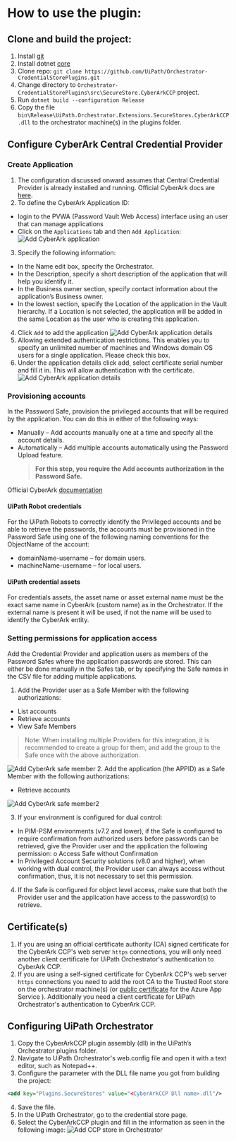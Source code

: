 # How to use the plugin:

## Clone and build the project: 
1. Install [git](https://git-scm.com/book/en/v2/Getting-Started-Installing-Git)
2. Install dotnet [core](https://dotnet.microsoft.com/download)
3. Clone repo: `git clone https://github.com/UiPath/Orchestrator-CredentialStorePlugins.git`
4. Change directory to `Orchestrator-CredentialStorePlugins\src\SecureStore.CyberArkCCP` project.
5. Run `dotnet build --configuration Release`
6. Copy the file `bin\Release\UiPath.Orchestrator.Extensions.SecureStores.CyberArkCCP.dll` to the orchestrator machine(s) in the plugins folder.

## Configure CyberArk Central Credential Provider

### Create Application

1. The configuration discussed onward assumes that Central Credential Provider is already installed and running. Official CyberArk docs are [here](https://docs.cyberark.com/Product-Doc/OnlineHelp/AAM-CP/Latest/en/Content/LandingPages/lp_ACSPinstallation.htm?tocpath=Installation%7CApplication%20Server%20Credential%20Provider%7C_____0).
2. To define the CyberArk Application ID:
* login to the PVWA (Password Vault Web Access) interface using an user that can manage applications
* Click on the `Applications` tab and then `Add Application`:
![Add CyberArk application](/docs/img/CyberArkAddApplication.png)
3.	Specify the following information: 
* In the Name edit box, specify the Orchestrator.
* In the Description, specify a short description of the application that will help you identify it. 
* In the Business owner section, specify contact information about the application’s Business owner. 
* In the lowest section, specify the Location of the application in the Vault hierarchy. If a Location is not selected, the application will be added in the same Location as the user who is creating this application.
4. Click `Add` to add the application
![Add CyberArk application details](/docs/img/CyberArkApplicationDetails.png)
5. Allowing extended authentication restrictions.  This enables you to specify an unlimited number of machines and Windows domain OS users for a single application.  Please check this box.
6. Under the application details click add, select certificate serial number and fill it in. This will allow authentication with the certificate.
![Add CyberArk application details](/docs/img/CyberArkApplicatioCertificate.png)

### Provisioning accounts

In the Password Safe, provision the privileged accounts that will be required by the application. You can do this in either of the following ways:
* Manually – Add accounts manually one at a time and specify all the account details.
* Automatically – Add multiple accounts automatically using the Password Upload feature.
	> **For this step, you require the Add accounts authorization in the Password Safe.**

Official CyberArk [documentation](https://docs.cyberark.com/Product-Doc/OnlineHelp/PAS/Latest/en/Content/NewUI/NewUI-Add-accounts-in-PVWA.htm)

#### UiPath Robot credentials
For the UiPath Robots to correctly identify the Privileged accounts and be able to retrieve the passwords, the accounts must be provisioned in the Password Safe using one of the following naming conventions for the ObjectName of the account:
* domainName-username – for domain users.
* machineName-username – for local users.

#### UiPath credential assets
For credentials assets, the asset name or asset external name must be the exact same name in CyberArk (custom name) as in the Orchestrator. If the external name is present it will be used, if not the name will be used to identify the CyberArk entity. 

### Setting permissions for application access

Add the Credential Provider and application users as members of the Password Safes where the application passwords are stored. This can either be done manually in the Safes tab, or by specifying the Safe names in the CSV file for adding multiple applications.

1. Add the Provider user as a Safe Member with the following authorizations:
* List accounts
* Retrieve accounts
* View Safe Members
> Note: When installing multiple Providers for this integration, it is recommended to create a group for them, and add the group to the Safe once with the above authorization.

![Add CyberArk safe member](/docs/img/CyberArkAddSafeMember.png)
2. Add the application (the APPID) as a Safe Member with the following authorizations:
* Retrieve accounts

![Add CyberArk safe member2](/docs/img/CyberArkAddSafeMember2.png)

3. If your environment is configured for dual control: 
 * In PIM-PSM environments (v7.2 and lower), if the Safe is configured to require confirmation from authorized users before passwords can be retrieved, give the Provider user and the application the following permission:
o	Access Safe without Confirmation
* In Privileged Account Security solutions (v8.0 and higher), when working with dual control, the Provider user can always access without confirmation, thus, it is not necessary to set this permission.
4. If the Safe is configured for object level access, make sure that both the Provider user and the application have access to the password(s) to retrieve.


## Certificate(s)
1. If you are using an official certificate authority (CA) signed certificate for the CyberArk CCP's web server `https` connections, you will only need another client certificate for UiPath Orchestrator's authentication to CyberArk CCP.
2. If you are using a self-signed certificate for CyberArk CCP's web server `https` connections you need to add the root CA to the Trusted Root store on the orchestrator machine(s) (or [public certificate](https://github.com/MicrosoftDocs/azure-docs/blob/master/articles/app-service/configure-ssl-certificate.md#upload-a-public-certificate) for the Azure App Service ). Additionally you need a client certificate for UiPath Orchestrator's authentication to CyberArk CCP.


## Configuring UiPath Orchestrator

1.	Copy the CyberArkCCP plugin assembly (dll) in the UiPath’s Orchestrator plugins folder.
2.	Navigate to UiPath Orchestrator's web.config file and open it with a text editor, such as Notepad++.
3.	Configure the parameter with the DLL file name you got from building the project:
```xml
<add key="Plugins.SecureStores" value="<CyberArkCCP Dll name>.dll"/>
```
4. Save the file.
5.	In the UiPath Orchestrator, go to the credential store page.
6.	Select the CyberArkCCP plugin and fill in the information as seen in the following image: 
![Add CCP store in Orchestrator](/docs/img/OrchestratorAddCCPStore.png)

